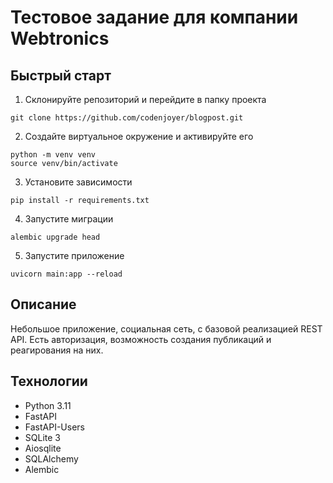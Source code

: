 # Тестовое задание для компании Webtronics

## Быстрый старт

1. Склонируйте репозиторий и перейдите в папку проекта

```shell
git clone https://github.com/codenjoyer/blogpost.git
```

2. Создайте виртуальное окружение и активируйте его

```shell
python -m venv venv
source venv/bin/activate
```

3. Установите зависимости

```shell
pip install -r requirements.txt
```

4. Запустите миграции

```shell
alembic upgrade head
```

5. Запустите приложение

```shell
uvicorn main:app --reload
```

## Описание

Небольшое приложение, социальная сеть, с базовой реализацией REST API. Есть авторизация, возможность создания
публикаций и реагирования на них.

## Технологии

- Python 3.11
- FastAPI
- FastAPI-Users
- SQLite 3
- Aiosqlite
- SQLAlchemy
- Alembic